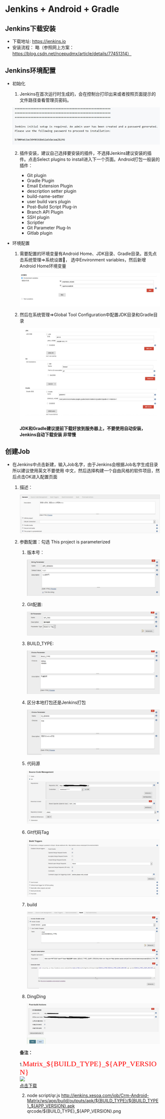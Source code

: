 # Jenkins + Android + Gradle

## Jenkins下载安装

* 下载地址: https://jenkins.io
* 安装流程： 略（参照网上方案：https://blog.csdn.net/ncepudmx/article/details/77451314）

## Jenkins环境配置

* 初始化

    1. Jenkins在首次运行时生成的，会在控制台打印出来或者按照页面提示的文件路径查看管理员密码。

    ![](image/jenkins0.png)

    2. 插件安装，建议自己选择要安装的插件，不选择Jenkins建议安装的插件。点击Select plugins to
       install进入下一个页面。Android打包一般装的插件：

       - Git plugin
       - Gradle Plugin
       - Email Extension Plugin
       - description setter plugin
       - build-name-setter
       - user build vars plugin
       - Post-Build Script Plug-in
       - Branch API Plugin
       - SSH plugin
       - Scriptler
       - Git Parameter Plug-In
       - Gitlab plugin

* 环境配置

    1. 需要配置的环境变量有Android Home、JDK目录、Gradle目录。首先点击系统管理=>系统设置，
       选中Environment variables，然后新增Android Home环境变量

        ![](image/jenkins_config1.png)

    2. 然后在系统管理=>Global Tool Configuration中配置JDK目录和Gradle目录

        ![](image/jenkins_config2.png)

       **JDK和Gradle建议提前下载好放到服务器上，不要使用自动安装，Jenkins自动下载安装
       非常慢**

## 创建Job

* 在Jenkins中点击新建，输入Job名字，由于Jenkins会根据Job名字生成目录所以建议使用英文不要使用
  中文，然后选择构建一个自由风格的软件项目，然后点击OK进入配置页面

    1. 描述：

        ![](image/jenkins1.png)

    2. 参数配置：勾选 This project is parameterized

        1. 版本号：

            ![](image/jenkins_params_version.png)

        2. Git配置:

            ![](image/jenkins_params_git.png)

        3. BUILD_TYPE:

            ![](image/jenkins_params_build_type.png)
            

        4. 区分本地打包还是Jenkins打包

            ![](image/jenkins_params_jenkins.png)

        5. 代码源

            ![](image/jenkins_code_source.png)

        6. Git代码Tag

            ![](image/jenkins_code_tag.png)

        7. build

            ![](image/jenkins_build_params.png)

        8. DingDing

            ![](image/jenkins_dingding.png)

        **备注：**

        1.<font color="#FF0000" size="5" face="微软雅黑">Matrix_${BUILD_TYPE}_${APP_VERSION}</font><br>
            <img src="http://jenkins.xesoa.com/job/Crm-Android-Matrix/ws/qrcode/${BUILD_TYPE}_${APP_VERSION}.png"><br>
            <a target="_blank" href="http://jenkins.xesoa.com/job/Crm-Android-Matrix/ws/app/build/outputs/apk/${BUILD_TYPE}/${BUILD_TYPE}_${APP_VERSION}.apk">点击下载</a>

        2. node script/qr.js http://jenkins.xesoa.com/job/Crm-Android-Matrix/ws/app/build/outputs/apk/${BUILD_TYPE}/${BUILD_TYPE}_${APP_VERSION}.apk qrcode/${BUILD_TYPE}_${APP_VERSION}.png
